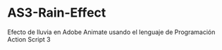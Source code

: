 # AS3-Rain-Effect
Efecto de lluvia en Adobe Animate usando el lenguaje de Programación Action Script 3
